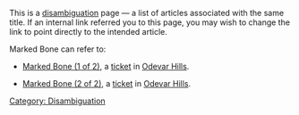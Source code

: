 This is a [disambiguation](:Category:_Disambiguation.md "wikilink") page
— a list of articles associated with the same title. If an internal link
referred you to this page, you may wish to change the link to point
directly to the intended article.

Marked Bone can refer to:

-   [Marked Bone (1 of 2)](Marked_Bone_(1_of_2) "wikilink"), a
    [ticket](:Category:_Tickets.md "wikilink") in [Odevar
    Hills](:Category:_Odevar_Hills.md "wikilink").

<!-- -->

-   [Marked Bone (2 of 2)](Marked_Bone_(2_of_2) "wikilink"), a
    [ticket](:Category:_Tickets.md "wikilink") in [Odevar
    Hills](:Category:_Odevar_Hills.md "wikilink").

[Category: Disambiguation](Category:_Disambiguation "wikilink")
